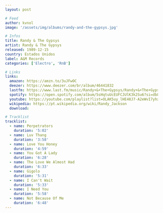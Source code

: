 ```yaml
---
layout: post

# Feed
author: kvnol
image: '/assets/img/albums/randy-and-the-gypsys.jpg'

# Infos
title: Randy & The Gypsys
artist: Randy & The Gypsys
released: 1989-12-15
country: Estados Unidos
label: A&M Records
categories: ['Electro', 'RnB']

# Links
links:
  amazon: https://amzn.to/3uJFwOC
  deezer: https://www.deezer.com/br/album/46441832
  lastfm: https://www.last.fm/music/Randy+&+The+Gypsys/Randy+&+The+Gypsys
  spotify: https://open.spotify.com/album/5sHqtuUcEUFCJUlK3k2Su6?si=db8vRWYsRi2IAo3x-V0t4w
  youtube: https://youtube.com/playlist?list=OLAK5uy_lHE48J7-A2eWvI7yhxi4uwKFJZKDzy5c4
  wikipedia: https://pt.wikipedia.org/wiki/Randy_Jackson
  download:

# Tracklist
tracklist:
  - name: Perpetrators
    duration: '5:02'
  - name: Luv Thang
    duration: '3:58'
  - name: Love You Honey
    duration: '4:59'
  - name: You Got A Lady
    duration: '6:28'
  - name: The Love We Almost Had
    duration: '6:33'
  - name: Gigolo
    duration: '5:31'
  - name: I Can't Wait
    duration: '5:33'
  - name: I Need You
    duration: '5:58'
  - name: Not Because Of Me
    duration: '6:48'
---
```


